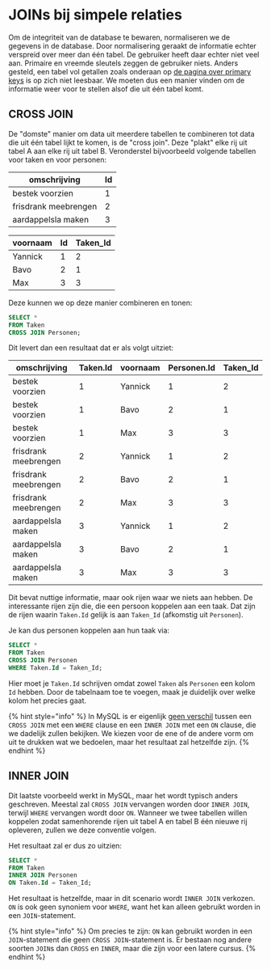 # JOINs bij simpele relaties
Om de integriteit van de database te bewaren, normaliseren we de gegevens in de database.
Door normalisering geraakt de informatie echter verspreid over meer dan één tabel.
De gebruiker heeft daar echter niet veel aan.
Primaire en vreemde sleutels zeggen de gebruiker niets.
Anders gesteld, een tabel vol getallen zoals onderaan op [de pagina over primary keys](../ddl-medium/sleutels-voor-identificatie.md) is op zich niet leesbaar.
We moeten dus een manier vinden om de informatie weer voor te stellen alsof die uit één tabel komt.

## CROSS JOIN
De "domste" manier om data uit meerdere tabellen te combineren tot data die uit één tabel lijkt te komen, is de "cross join". Deze "plakt" elke rij uit tabel A aan elke rij uit tabel B. Veronderstel bijvoorbeeld volgende tabellen voor taken en voor personen:

| omschrijving | Id |
|--------------|----|
| bestek voorzien | 1 |
| frisdrank meebrengen | 2 |
| aardappelsla maken | 3 |

| voornaam | Id | Taken_Id |
|----------|----|----------|
| Yannick | 1 | 2 |
| Bavo | 2 | 1 |
| Max | 3 | 3 |

Deze kunnen we op deze manier combineren en tonen:

```sql
SELECT *
FROM Taken
CROSS JOIN Personen;
```

Dit levert dan een resultaat dat er als volgt uitziet:

| omschrijving | Taken.Id | voornaam | Personen.Id | Taken_Id |
|--------------|----------|----------|-------------|----------|
| bestek voorzien | 1 | Yannick | 1 | 2 |
| bestek voorzien | 1 | Bavo | 2 | 1 |
| bestek voorzien | 1 | Max | 3 | 3 |
| frisdrank meebrengen | 2 | Yannick | 1 | 2 |
| frisdrank meebrengen | 2 | Bavo | 2 | 1 |
| frisdrank meebrengen | 2 | Max | 3 | 3 |
| aardappelsla maken | 3 | Yannick | 1 | 2 |
| aardappelsla maken | 3 | Bavo | 2 | 1 |
| aardappelsla maken | 3 | Max | 3 | 3 |

Dit bevat nuttige informatie, maar ook rijen waar we niets aan hebben. De interessante rijen zijn die, die een persoon koppelen aan een taak. Dat zijn de rijen waarin `Taken.Id` gelijk is aan `Taken_Id` (afkomstig uit `Personen`).

Je kan dus personen koppelen aan hun taak via:

```sql
SELECT *
FROM Taken
CROSS JOIN Personen
WHERE Taken.Id = Taken_Id;
```

Hier moet je `Taken.Id` schrijven omdat zowel `Taken` als `Personen` een kolom `Id` hebben. Door de tabelnaam toe te voegen, maak je duidelijk over welke kolom het precies gaat.

{% hint style="info" %}
In MySQL is er eigenlijk [geen verschil](https://dev.mysql.com/doc/refman/8.0/en/join.html) tussen een `CROSS JOIN` met een `WHERE` clause en een `INNER JOIN` met een `ON` clause, die we dadelijk zullen bekijken. We kiezen voor de ene of de andere vorm om uit te drukken wat we bedoelen, maar het resultaat zal hetzelfde zijn.
{% endhint %}

## INNER JOIN
Dit laatste voorbeeld werkt in MySQL, maar het wordt typisch anders geschreven. Meestal zal `CROSS JOIN` vervangen worden door `INNER JOIN`, terwijl `WHERE` vervangen wordt door `ON`. Wanneer we twee tabellen willen koppelen zodat samenhorende rijen uit tabel A en tabel B één nieuwe rij opleveren, zullen we deze conventie volgen.

Het resultaat zal er dus zo uitzien:

```sql
SELECT *
FROM Taken
INNER JOIN Personen
ON Taken.Id = Taken_Id;
```

Het resultaat is hetzelfde, maar in dit scenario wordt `INNER JOIN` verkozen. `ON` is ook geen synoniem voor `WHERE`, want het kan alleen gebruikt worden in een `JOIN`-statement.

{% hint style="info" %}
Om precies te zijn: `ON` kan gebruikt worden in een `JOIN`-statement die geen `CROSS JOIN`-statement is. Er bestaan nog andere soorten `JOIN`s dan `CROSS` en `INNER`, maar die zijn voor een latere cursus.
{% endhint %}
